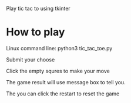 Play tic tac to using tkinter

# How to play
Linux command line:
python3 tic_tac_toe.py

Submit your choose

Click the empty squres to make your move

The game result will use message box to tell you.

The you can click the restart to reset the game
